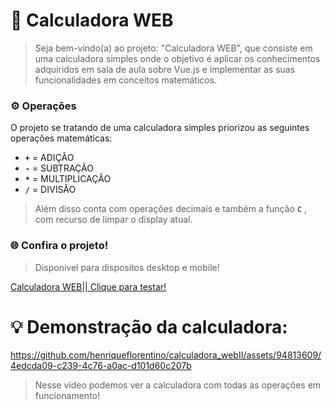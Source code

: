 # 🔢 Calculadora WEB

>Seja bem-vindo(a) ao projeto: "Calculadora WEB", que consiste em uma calculadora simples onde o objetivo é aplicar os conhecimentos adquiridos em sala de aula sobre Vue.js e implementar as suas funcionalidades em conceitos matemáticos.


### ⚙️ Operações
O projeto se tratando de uma calculadora simples priorizou as seguintes operações matemáticas:

* **` + `** = ADIÇÃO
* **` - `** = SUBTRAÇÃO
* **` * `** = MULTIPLICAÇÃO
* **` / `** = DIVISÃO
>Além disso conta com operações decimais e também a função **` C `** , com recurso de limpar o display atual.

### 🌐 Confira o projeto!
> Disponivel para dispositos desktop e mobile!

[Calculadora WEB|| Clique para testar!](https://calculad0raweb.netlify.app/)

# 💡 Demonstração da calculadora:

https://github.com/henriqueflorentino/calculadora_webII/assets/94813609/4edcda09-c239-4c76-a0ac-d101d60c207b
> Nesse vídeo podemos ver a calculadora com todas as operações em funcionamento!
